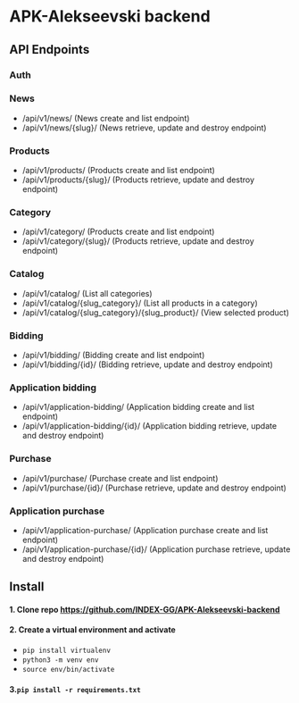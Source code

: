# APK-Alekseevski backend

## API Endpoints

### Auth 

### News
- /api/v1/news/ (News create and list endpoint)
- /api/v1/news/{slug}/ (News retrieve, update and destroy endpoint)
### Products
- /api/v1/products/ (Products create and list endpoint)
- /api/v1/products/{slug}/ (Products retrieve, update and destroy endpoint)
### Category
- /api/v1/category/ (Products create and list endpoint)
- /api/v1/category/{slug}/ (Products retrieve, update and destroy endpoint)
### Catalog
- /api/v1/catalog/ (List all categories)
- /api/v1/catalog/{slug_category}/ (List all products in a category)
- /api/v1/catalog/{slug_category}/{slug_product}/ (View selected product)
### Bidding
- /api/v1/bidding/ (Bidding create and list endpoint)
- /api/v1/bidding/{id}/ (Bidding retrieve, update and destroy endpoint)
### Application bidding
- /api/v1/application-bidding/ (Application bidding create and list endpoint)
- /api/v1/application-bidding/{id}/ (Application bidding retrieve, update and destroy endpoint)
### Purchase
- /api/v1/purchase/ (Purchase create and list endpoint)
- /api/v1/purchase/{id}/ (Purchase retrieve, update and destroy endpoint)
### Application purchase
- /api/v1/application-purchase/ (Application purchase create and list endpoint)
- /api/v1/application-purchase/{id}/ (Application purchase retrieve, update and destroy endpoint)




## Install
#### 1.  Clone repo https://github.com/INDEX-GG/APK-Alekseevski-backend
#### 2.  Create a virtual environment and activate
 - `pip install virtualenv`
 - `python3 -m venv env`
 - `source env/bin/activate` 
#### 3.```pip install -r requirements.txt```




